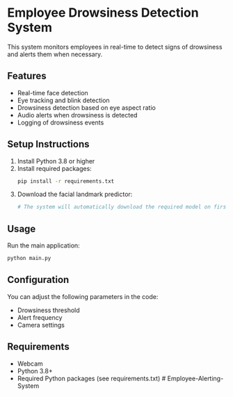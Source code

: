 # Employee Drowsiness Detection System

This system monitors employees in real-time to detect signs of drowsiness and alerts them when necessary.

## Features
- Real-time face detection
- Eye tracking and blink detection
- Drowsiness detection based on eye aspect ratio
- Audio alerts when drowsiness is detected
- Logging of drowsiness events

## Setup Instructions

1. Install Python 3.8 or higher
2. Install required packages:
   ```bash
   pip install -r requirements.txt
   ```
3. Download the facial landmark predictor:
   ```bash
   # The system will automatically download the required model on first run
   ```

## Usage

Run the main application:
```bash
python main.py
```

## Configuration

You can adjust the following parameters in the code:
- Drowsiness threshold
- Alert frequency
- Camera settings

## Requirements
- Webcam
- Python 3.8+
- Required Python packages (see requirements.txt) #   E m p l o y e e - A l e r t i n g - S y s t e m  
 